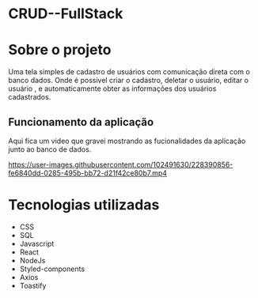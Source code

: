 # CRUD--FullStack

# Sobre o projeto

  Uma tela simples de cadastro de usuários com comunicação direta com o banco dados. Onde é possivel criar o cadastro, deletar o usuário, editar o usuário , e automaticamente obter as informações dos usuários cadastrados.

## Funcionamento da aplicação 
  Aqui fica um video que gravei mostrando as fucionalidades da aplicação junto ao banco de dados.

https://user-images.githubusercontent.com/102491630/228390856-fe6840dd-0285-495b-bb72-d21f42ce80b7.mp4

# Tecnologias utilizadas

- CSS
- SQL
- Javascript
- React
- NodeJs
- Styled-components
- Axios
- Toastify


